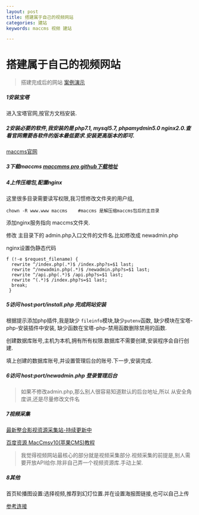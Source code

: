 ```yaml
---
layout: post
title: 搭建属于自己的视频网站
categories: 建站
keywords: maccms 视频 建站

---
```


# 搭建属于自己的视频网站

> 搭建完成后的网站  [案例演示](http://81.69.253.18:83/)

##### 1安装宝塔

进入宝塔官网,按官方文档安装.

##### 2安装必要的软件,我安装的是 php7.1, mysql5.7, phpamydmin5.0 nginx2.0.查看官网需要各软件的版本最低要求.安装更高版本的即可.

[maccms官网](https://www.maccms.pro/)

##### 3下载maccms  [maccmms pro github下载地址](https://github.com/maccmspro/maccms10)

##### 4上传压缩包,配置nginx

这里很多目录需要读写权限,我习惯修改文件夹的用户组,

```shell
chown -R www.www maccms    #maccms 是解压缩maccms包后的主目录
```

添加nginx服务指向 maccms文件夹. 

修改 主目录下的 admin.php入口文件的文件名.比如修改成  newadmin.php

nginx设置伪静态代码

```nginx
f (!-e $request_filename) {
  rewrite ^/index.php(.*)$ /index.php?s=$1 last;
  rewrite ^/newadmin.php(.*)$ /newadmin.php?s=$1 last;
  rewrite ^/api.php(.*)$ /api.php?s=$1 last;
  rewrite ^(.*)$ /index.php?s=$1 last;
  break;
 }
```

##### 5访问  host:port/install.php 完成网站安装

根据提示添加php插件,我是缺少 `fileinfo`模块,缺少`putenv`函数, 缺少模块在宝塔-php-安装插件中安装, 缺少函数在宝塔-php-禁用函数删除禁用的函数.

创建数据库账号,主机为本机,拥有所有权限.数据库不需要创建,安装程序会自行创建.

填上创建的数据库账号,并设置管理后台的账号.下一步,安装完成.

##### 6访问 host:port/newadmin.php  登录管理后台 

> 如果不修改admin.php,那么别人很容易知道默认的后台地址,所以 从安全角度讲,还是尽量修改文件名

##### 7视频采集

[最新整合影视资源采集站-持续更新中](https://www.axiangw.com/398.html)

[百度资源 MacCmsv10(苹果CMS)教程](http://help.apibdzy.com/#MacCms10)

> 我觉得视频网站最核心的部分就是视频采集部分.视频采集的前提是,别人需要开放API给你.除非自己弄一个视频资源库.手动上架.

##### 8其他

首页轮播图设置:选择视频,推荐到幻灯位置.并在设置海报图链接,也可以自己上传

[参考连接](https://www.zhihu.com/question/59169777)



